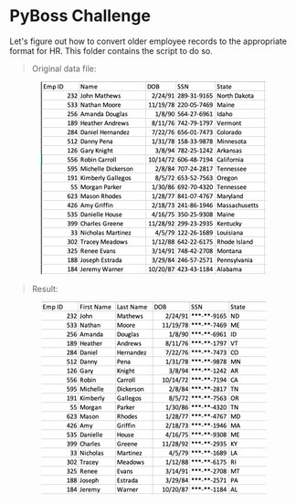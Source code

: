 # PyBoss Challenge 

Let's figure out how to convert older employee records to the appropriate format for HR. This folder contains the script to do so. 

> Original data file: 

<html>
<center>
<img src="https://raw.githubusercontent.com/ying-li-python/python-challenge/master/PyBoss/Images/original.png">
</center>
</html>


> Result: 
<html>
<center>
<img src="https://raw.githubusercontent.com/ying-li-python/python-challenge/master/PyBoss/Images/output.png">
</center>
</html>
